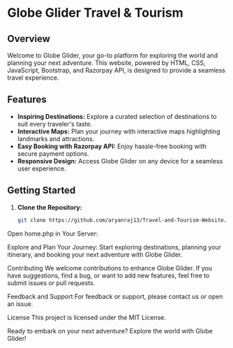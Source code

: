# Globe Glider Travel & Tourism

## Overview

Welcome to Globe Glider, your go-to platform for exploring the world and planning your next adventure. This website, powered by HTML, CSS, JavaScript, Bootstrap, and Razorpay API, is designed to provide a seamless travel experience.

## Features

- **Inspiring Destinations:** Explore a curated selection of destinations to suit every traveler's taste.
- **Interactive Maps:** Plan your journey with interactive maps highlighting landmarks and attractions.
- **Easy Booking with Razorpay API:** Enjoy hassle-free booking with secure payment options.
- **Responsive Design:** Access Globe Glider on any device for a seamless user experience.

## Getting Started

1. **Clone the Repository:**
   ```bash
   git clone https://github.com/aryanraj13/Travel-and-Tourism-Website.git
   
Open home.php in Your Server:

Explore and Plan Your Journey:
Start exploring destinations, planning your itinerary, and booking your next adventure with Globe Glider.

Contributing
We welcome contributions to enhance Globe Glider. If you have suggestions, find a bug, or want to add new features, feel free to submit issues or pull requests.

Feedback and Support
For feedback or support, please contact us or open an issue.

License
This project is licensed under the MIT License.

Ready to embark on your next adventure? Explore the world with Globe Glider!
